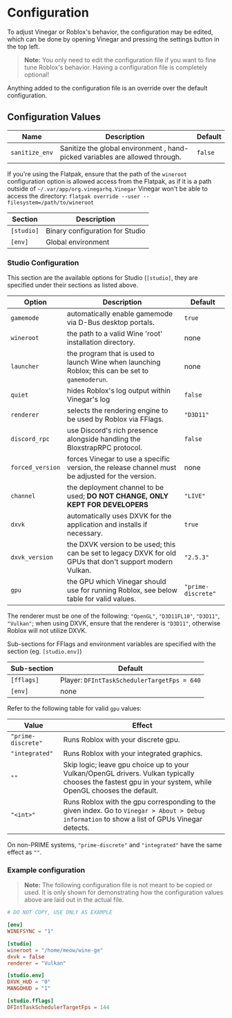 # Configuration

To adjust Vinegar or Roblox's behavior, the configuration may be edited, which can be done by opening Vinegar and pressing the settings button in the top left.

> **Note:** You only need to edit the configuration file if you want to fine tune Roblox's behavior. Having a configuration file is completely optional!

Anything added to the configuration file is an override over the default configuration.

## Configuration Values

| Name                 | Description                                                                                                 | Default |
| -------------------- | ----------------------------------------------------------------------------------------------------------- | ------- |
| `sanitize_env`       | Sanitize the global environment , hand-picked variables are allowed through.                                 | `false` |

If you're using the Flatpak, ensure that the path of the `wineroot` configuration option is allowed access from the Flatpak, as if it is a path outside of `~/.var/app/org.vinegarhq.Vinegar` Vinegar won't be able to access the directory: `flatpak override --user --filesystem=/path/to/wineroot`

| Section    | Description                                    |
| ---------- | ---------------------------------------------- |
| `[studio]` | Binary configuration for Studio                |
| `[env]`    | Global environment                             |

### Studio Configuration

This section are the available options for Studio (`[studio]`, they are specified under their sections as listed above.

| Option             | Description                                                                                                | Default            |
| ------------------ | ---------------------------------------------------------------------------------------------------------- | ------------------ |
| `gamemode`         | automatically enable gamemode via D-Bus desktop portals.                                                   | `true`             |
| `wineroot`         | the path to a valid Wine 'root' installation directory.                                                    | none               |
| `launcher`         | the program that is used to launch Wine when launching Roblox; this can be set to `gamemoderun`.           | none               |
| `quiet`            | hides Roblox's log output within Vinegar's log                                                             | `false`            |
| `renderer`         | selects the rendering engine to be used by Roblox via FFlags.                                              | `"D3D11"`          |
| `discord_rpc`      | use Discord's rich presence alongside handling the BloxstrapRPC protocol.                                  | `false`            |
| `forced_version`   | forces Vinegar to use a specific version, the release channel must be adjusted for the version.            | none               |
| `channel`          | the deployment channel to be used; **DO NOT CHANGE, ONLY KEPT FOR DEVELOPERS**                             | `"LIVE"`           |
| `dxvk`             | automatically uses DXVK for the application and installs if necessary.                                     | `true`             |
| `dxvk_version`     | the DXVK version to be used; this can be set to legacy DXVK for old GPUs that don't support modern Vulkan. | `"2.5.3"`          |
| `gpu`              | the GPU which Vinegar should use for running Roblox, see below table for valid values.                     | `"prime-discrete"` |

The renderer must be one of the following: `"OpenGL"`, `"D3D11FL10"`, `"D3D11"`, `"Vulkan"`;
when using DXVK, ensure that the renderer is `"D3D11"`, otherwise Roblox will not utilize DXVK.

Sub-sections for FFlags and environment variables are specified with the section (eg. `[studio.env]`)

| Sub-section | Default                                     |
| ----------- | ------------------------------------------- |
| `[fflags]`  | Player: `DFIntTaskSchedulerTargetFps = 640` |
| `[env]`     | none                                        |

Refer to the following table for valid `gpu` values:

| Value              | Effect                                                                                                                                                    |
| ------------------ | --------------------------------------------------------------------------------------------------------------------------------------------------------- |
| `"prime-discrete"` | Runs Roblox with your discrete gpu.                                                                                                                       |
| `"integrated"`     | Runs Roblox with your integrated graphics.                                                                                                                |
| `""`               | Skip logic; leave gpu choice up to your Vulkan/OpenGL drivers. Vulkan typically chooses the fastest gpu in your system, while OpenGL chooses the default. |
| `"<int>"`          | Runs Roblox with the gpu corresponding to the given index. Go to `Vinegar > About > Debug information` to show a list of GPUs Vinegar detects.              |

On non-PRIME systems, `"prime-discrete"` and `"integrated"` have the same effect as `""`.

### Example configuration

> **Note:** The following configuration file is not meant to be copied or used. It is only shown for demonstrating how the configuration values above are laid out in the actual file.

```toml
# DO NOT COPY, USE ONLY AS EXAMPLE

[env]
WINEFSYNC = "1"

[studio]
wineroot = "/home/meow/wine-ge"
dxvk = false
renderer = "Vulkan"

[studio.env]
DXVK_HUD = "0"
MANGOHUD = "1"

[studio.fflags]
DFIntTaskSchedulerTargetFps = 144
```
